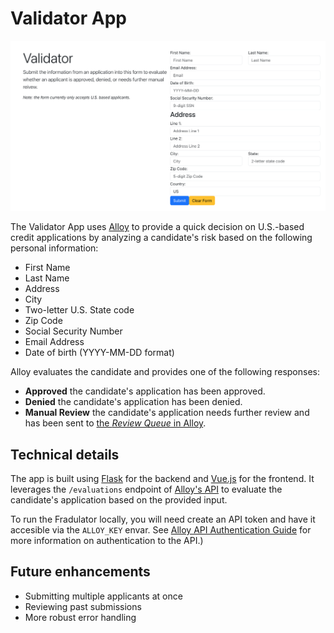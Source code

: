 # Validator App

![screenshot](/img/app_screenshot.png)

The Validator App uses [Alloy](https://www.alloy.com/) to provide a quick decision on U.S.-based credit applications by analyzing a candidate's risk based on the following personal information:

- First Name
- Last Name
- Address 
- City
- Two-letter U.S. State code
- Zip Code
- Social Security Number
- Email Address
- Date of birth (YYYY-MM-DD format)

Alloy evaluates the candidate and provides one of the following responses:

- **Approved** the candidate's application has been approved. 
- **Denied** the candidate's application has been denied.
- **Manual Review** the candidate's application needs further review and has been sent to [the *Review Queue* in Alloy](https://help.alloy.com/hc/en-us/articles/4405650462363-Manual-Review-Individual-Evaluations).

## Technical details

The app is built using [Flask](https://flask.palletsprojects.com/en/stable/) for the backend and [Vue.js](https://vuejs.org/) for the frontend. It leverages the `/evaluations` endpoint of [Alloy's API](https://developer.alloy.com/public/reference/post_evaluations) to evaluate the candidate's application based on the provided input. 

To run the Fradulator locally, you will need create an API token and have it accesible via the `ALLOY_KEY` envar. See [Alloy API Authentication Guide](https://developer.alloy.com/public/docs/authentication-guide) for more information on authentication to the API.)

## Future enhancements

- Submitting multiple applicants at once
- Reviewing past submissions
- More robust error handling

